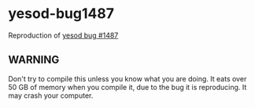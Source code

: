 # yesod-bug1487
Reproduction of [yesod bug #1487](https://github.com/yesodweb/yesod/issues/1487)

## WARNING
Don't try to compile this unless you know what you are doing. It eats over 50 GB of memory when you compile it, due to the bug it is reproducing. It may crash your computer.
